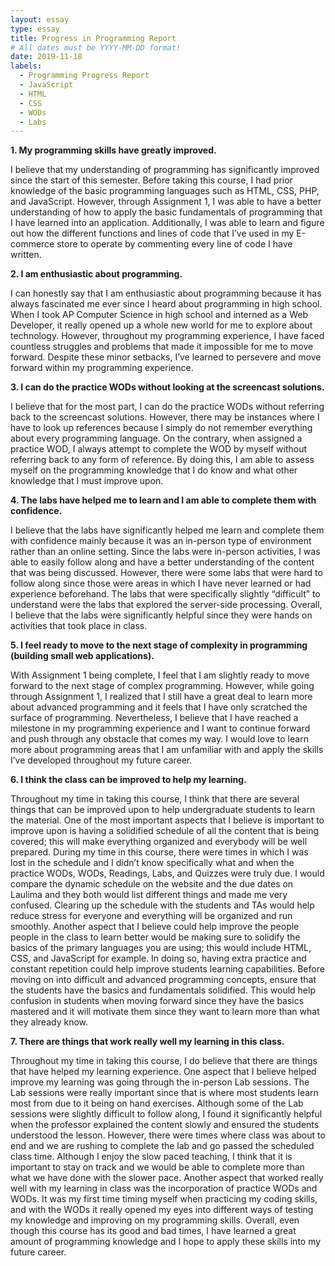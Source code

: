 ```yaml
---
layout: essay
type: essay
title: Progress in Programming Report
# All dates must be YYYY-MM-DD format!
date: 2019-11-18
labels:
  - Programming Progress Report
  - JavaScript
  - HTML
  - CSS
  - WODs
  - Labs
---
```


**1. My programming skills have greatly improved.**

I believe that my understanding of programming has significantly improved since the start of this semester. Before taking this course, I had prior knowledge of the basic programming languages such as HTML, CSS, PHP, and JavaScript. However, through Assignment 1, I was able to have a better understanding of how to apply the basic fundamentals of programming that I have learned into an application. Additionally, I was able to learn and figure out how the different functions and lines of code that I’ve used in my E-commerce store to operate by commenting every line of code I have written. 

**2. I am enthusiastic about programming.**

I can honestly say that I am enthusiastic about programming because it has always fascinated me ever since I heard about programming in high school. When I took AP Computer Science in high school and interned as a Web Developer, it really opened up a whole new world for me to explore about technology. However, throughout my programming experience, I have faced countless struggles and problems that made it impossible for me to move forward. Despite these minor setbacks, I’ve learned to persevere and move forward within my programming experience.

**3. I can do the practice WODs without looking at the screencast solutions.**

I believe that for the most part, I can do the practice WODs without referring back to the screencast solutions. However, there may be instances where I have to look up references because I simply do not remember everything about every programming language. On the contrary, when assigned a practice WOD, I always attempt to complete the WOD by myself without referring back to any form of reference. By doing this, I am able to assess myself on the programming knowledge that I do know and what other knowledge that I must improve upon.

**4. The labs have helped me to learn and I am able to complete them with confidence.**

I believe that the labs have significantly helped me learn and complete them with confidence mainly because it was an in-person type of environment rather than an online setting. Since the labs were in-person activities, I was able to easily follow along and have a better understanding of the content that was being discussed. However, there were some labs that were hard to follow along since those were areas in which I have never learned or had experience beforehand. The labs that were specifically slightly “difficult” to understand were the labs that explored the server-side processing. Overall, I believe that the labs were significantly helpful since they were hands on activities that took place in class.

**5. I feel ready to move to the next stage of complexity in programming (building small web applications).**

With Assignment 1 being complete, I feel that I am slightly ready to move forward to the next stage of complex programming. However, while going through Assignment 1, I realized that I still have a great deal to learn more about advanced programming and it feels that I have only scratched the surface of programming. Nevertheless, I believe that I have reached a milestone in my programming experience and I want to continue forward and push through any obstacle that comes my way. I would love to learn more about programming areas that I am unfamiliar with and apply the skills I’ve developed throughout my future career.

**6. I think the class can be improved to help my learning.**

Throughout my time in taking this course, I think that there are several things that can be improved upon to help undergraduate students to learn the material. One of the most important aspects that I believe is important to improve upon is having a solidified schedule of all the content that is being covered; this will make everything organized and everybody will be well prepared. During my time in this course, there were times in which I was lost in the schedule and I didn’t know specifically what and when the practice WODs, WODs, Readings, Labs, and Quizzes were truly due. I would compare the dynamic schedule on the website and the due dates on Laulima and they both would list different things and made me very confused. Clearing up the schedule with the students and TAs would help reduce stress for everyone and everything will be organized and run smoothly. Another aspect that I believe could help improve the people people in the class to learn better would be making sure to solidify the basics of the primary languages you are using; this would include HTML, CSS, and JavaScript for example. In doing so, having extra practice and constant repetition could help improve students learning capabilities. Before moving on into difficult and advanced programming concepts, ensure that the students have the basics and fundamentals solidified. This would help confusion in students when moving forward since they have the basics mastered and it will motivate them since they want to learn more than what they already know.

**7. There are things that work really well my learning in this class.**

Throughout my time in taking this course, I do believe that there are things that have helped my learning experience. One aspect that I believe helped improve my learning was going through the in-person Lab sessions. The Lab sessions were really important since that is where most students learn most from due to it being on hand exercises. Although some of the Lab sessions were slightly difficult to follow along, I found it significantly helpful when the professor explained the content slowly and ensured the students understood the lesson. However, there were times where class was about to end and we are rushing to complete the lab and go passed the scheduled class time. Although I enjoy the slow paced teaching, I think that it is important to stay on track and we would be able to complete more than what we have done with the slower pace. Another aspect that worked really well with my learning in class was the incorporation of practice WODs and WODs. It was my first time timing myself when practicing my coding skills, and with the WODs it really opened my eyes into different ways of testing my knowledge and improving on my programming skills. Overall, even though this course has its good and bad times, I have learned a great amount of programming knowledge and I hope to apply these skills into my future career.
